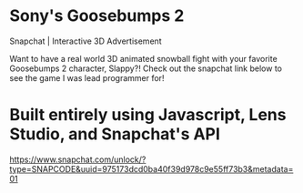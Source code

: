 # Sony's Goosebumps 2 
Snapchat | Interactive 3D Advertisement

Want to have a real world 3D animated snowball fight with your favorite Goosebumps 2 character, Slappy?! Check out the snapchat link below to see the game I was lead programmer for!

# Built entirely using Javascript, Lens Studio, and Snapchat's API

https://www.snapchat.com/unlock/?type=SNAPCODE&uuid=975173dcd0ba40f39d978c9e55ff73b3&metadata=01
